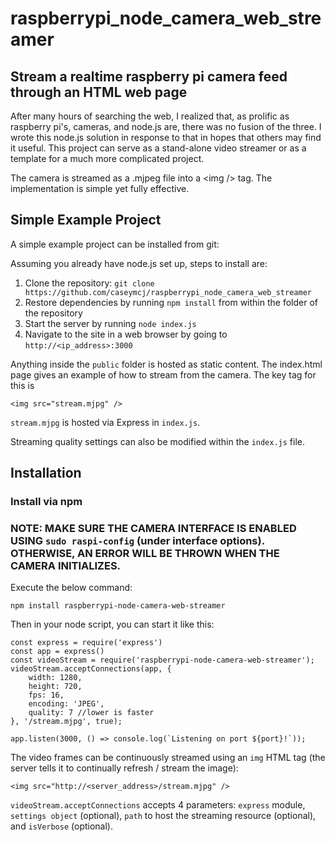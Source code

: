# raspberrypi_node_camera_web_streamer
## Stream a realtime raspberry pi camera feed through an HTML web page

After many hours of searching the web, I realized that, as prolific as raspberry pi's, cameras, and node.js are, there was no fusion of the three. I wrote this node.js solution in response to that in hopes that others may find it useful. This project can serve as a stand-alone video streamer or as a template for a much more complicated project.

The camera is streamed as a .mjpeg file into a &lt;img /&gt; tag. The implementation is simple yet fully effective.

## Simple Example Project
A simple example project can be installed from git:

Assuming you already have node.js set up, steps to install are:

1. Clone the repository: `git clone https://github.com/caseymcj/raspberrypi_node_camera_web_streamer`
1. Restore dependencies by running `npm install` from within the folder of the repository
1. Start the server by running `node index.js`
1. Navigate to the site in a web browser by going to `http://<ip_address>:3000`

Anything inside the `public` folder is hosted as static content. The index.html page gives an example of how to stream from the camera. The key tag for this is 
```
<img src="stream.mjpg" />
```
`stream.mjpg` is hosted via Express in `index.js`.

Streaming quality settings can also be modified within the `index.js` file.

## Installation

### Install via npm

### **NOTE: MAKE SURE THE CAMERA INTERFACE IS ENABLED USING `sudo raspi-config` (under interface options). OTHERWISE, AN ERROR WILL BE THROWN WHEN THE CAMERA INITIALIZES.**

Execute the below command:
```
npm install raspberrypi-node-camera-web-streamer
```

Then in your node script, you can start it like this:
```
const express = require('express')
const app = express()
const videoStream = require('raspberrypi-node-camera-web-streamer');
videoStream.acceptConnections(app, {
    width: 1280,
    height: 720,
    fps: 16,
    encoding: 'JPEG',
    quality: 7 //lower is faster
}, '/stream.mjpg', true);

app.listen(3000, () => console.log(`Listening on port ${port}!`));
```
The video frames can be continuously streamed using an `img` HTML tag (the server tells it to continually refresh / stream the image):
```
<img src="http://<server_address>/stream.mjpg" />
```

`videoStream.acceptConnections` accepts 4 parameters: `express` module, `settings object` (optional), `path` to host the streaming resource (optional), and `isVerbose` (optional).
